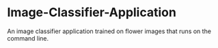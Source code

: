 # Image-Classifier-Application
An image classifier application trained on flower images that runs on the command line. 
